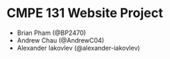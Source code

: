 # CMPE 131 Website Project
- Brian Pham (@BP2470)
- Andrew Chau (@AndrewC04)
- Alexander Iakovlev (@alexander-iakovlev)
